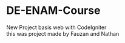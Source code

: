 # DE-ENAM-Course
New Project basis web with CodeIgniter <br />
this was project made by Fauzan and Nathan <br />
